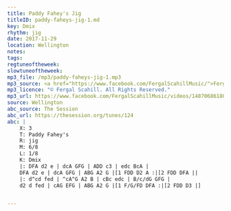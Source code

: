 ```yaml
---
title: Paddy Fahey's Jig
titleID: paddy-faheys-jig-1.md
key: Dmix
rhythm: jig
date: 2017-11-29
location: Wellington
notes:
tags:
regtuneoftheweek:
slowtuneoftheweek:
mp3_file: /mp3/paddy-faheys-jig-1.mp3
mp3_source: <a href="https://www.facebook.com/FergalScahillMusic/">Fergal Scahill</a>, member of <a href="http://www.webanjo3.com/">We Banjo 3</a>
mp3_licence: "© Fergal Scahill. All Rights Reserved."
mp3_url: https://www.facebook.com/FergalScahillMusic/videos/1487068618056135/
source: Wellington
abc_source: The Session
abc_url: https://thesession.org/tunes/124
abc: |
    X: 3
    T: Paddy Fahey's
    R: jig
    M: 6/8
    L: 1/8
    K: Dmix
    |: DFA d2 e | dcA GFG | ADD c3 | edc BcA |
    DFA d2 e | dcA GFG | ABG A2 G |[1 FDD D2 A :|[2 FDD DFA ||
    |: d^cd fed | ^cA^G A2 B | cBc edc | B/c/dG GFG |
    d2 d fed | cAG EFG | ABG A2 G |[1 F/G/FD DFA :|[2 FDD D3 |]


---
```

